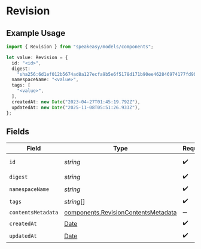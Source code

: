 # Revision

## Example Usage

```typescript
import { Revision } from "speakeasy/models/components";

let value: Revision = {
  id: "<id>",
  digest:
    "sha256:6d1ef012b5674ad8a127ecfa9b5e6f5178d171b90ee462846974177fd9bdd39f",
  namespaceName: "<value>",
  tags: [
    "<value>",
  ],
  createdAt: new Date("2023-04-27T01:45:19.792Z"),
  updatedAt: new Date("2025-11-08T05:51:26.933Z"),
};
```

## Fields

| Field                                                                                         | Type                                                                                          | Required                                                                                      | Description                                                                                   | Example                                                                                       |
| --------------------------------------------------------------------------------------------- | --------------------------------------------------------------------------------------------- | --------------------------------------------------------------------------------------------- | --------------------------------------------------------------------------------------------- | --------------------------------------------------------------------------------------------- |
| `id`                                                                                          | *string*                                                                                      | :heavy_check_mark:                                                                            | Format {namespace_id}/{revision_digest}                                                       |                                                                                               |
| `digest`                                                                                      | *string*                                                                                      | :heavy_check_mark:                                                                            | N/A                                                                                           | sha256:6d1ef012b5674ad8a127ecfa9b5e6f5178d171b90ee462846974177fd9bdd39f                       |
| `namespaceName`                                                                               | *string*                                                                                      | :heavy_check_mark:                                                                            | N/A                                                                                           |                                                                                               |
| `tags`                                                                                        | *string*[]                                                                                    | :heavy_check_mark:                                                                            | N/A                                                                                           |                                                                                               |
| `contentsMetadata`                                                                            | [components.RevisionContentsMetadata](../../models/components/revisioncontentsmetadata.md)    | :heavy_minus_sign:                                                                            | N/A                                                                                           |                                                                                               |
| `createdAt`                                                                                   | [Date](https://developer.mozilla.org/en-US/docs/Web/JavaScript/Reference/Global_Objects/Date) | :heavy_check_mark:                                                                            | N/A                                                                                           |                                                                                               |
| `updatedAt`                                                                                   | [Date](https://developer.mozilla.org/en-US/docs/Web/JavaScript/Reference/Global_Objects/Date) | :heavy_check_mark:                                                                            | N/A                                                                                           |                                                                                               |